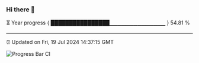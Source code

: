 ### Hi there 👋

⏳ Year progress { ████████████████▁▁▁▁▁▁▁▁▁▁▁▁▁▁ } 54.81 %

---

⏰ Updated on Fri, 19 Jul 2024 14:37:15 GMT

![Progress Bar CI](https://github.com/IshwaranRudhara/GIT-ACTION/workflows/Progress%20Bar%20CI/badge.svg)
